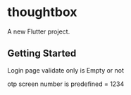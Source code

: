 # thoughtbox

A new Flutter project.

## Getting Started

Login page validate only is Empty or not

otp screen number is predefined = 1234

